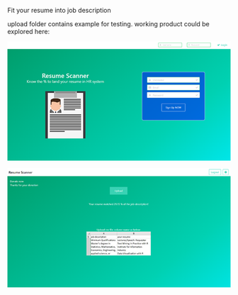 Fit your resume into job description

upload folder contains example for testing. working product could be explored here:


![Homepage](https://raw.githubusercontent.com/ZhengTzer/machinelearningcourse/master/Week05%20-%20Midterm_resume-scanner/resume-scanner-01.png)

![Result](https://raw.githubusercontent.com/ZhengTzer/machinelearningcourse/master/Week05%20-%20Midterm_resume-scanner/resume-scanner-02.png)
